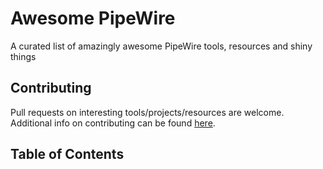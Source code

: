 # Awesome PipeWire
A curated list of amazingly awesome PipeWire tools, resources and shiny things 

## Contributing
Pull requests on interesting tools/projects/resources are welcome. Additional info on contributing can be found [here](CONTRIBUTING.md).

## Table of Contents

